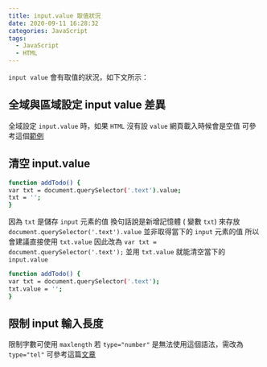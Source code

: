 ```yaml
---
title: input.value 取值狀況
date: 2020-09-11 16:28:32
categories: JavaScript
tags: 
  - JavaScript
  - HTML
---
```

`input value` 會有取值的狀況，如下文所示：
<!-- more -->
## 全域與區域設定 input value 差異
全域設定 `input.value` 時，如果 `HTML` 沒有設 `value` 網頁載入時候會是空值
可參考這個[範例](https://codepen.io/HexSchool_yuko/pen/QXXPvm)

## 清空 input.value 
```sh
function addTodo() {
var txt = document.querySelector('.text').value;
txt = '';
}
```
因為 `txt` 是儲存 `input` 元素的值
換句話說是新增記憶體 ( 變數 `txt`) 來存放 `document.querySelector('.text').value`
並非取得當下的 `input` 元素的值
所以會建議直接使用 `txt.value`
因此改為 `var txt = document.querySelector('.text');`
並用 `txt.value` 就能清空當下的 `input.value`

```sh
function addTodo() {
var txt = document.querySelector('.text');
txt.value = '';
}
```

## 限制 input 輸入長度
限制字數可使用 `maxlength` 若 `type="number"` 是無法使用這個語法，需改為 `type="tel"` 
可參考這篇[文章](https://www.itread01.com/articles/1498672640.html)
